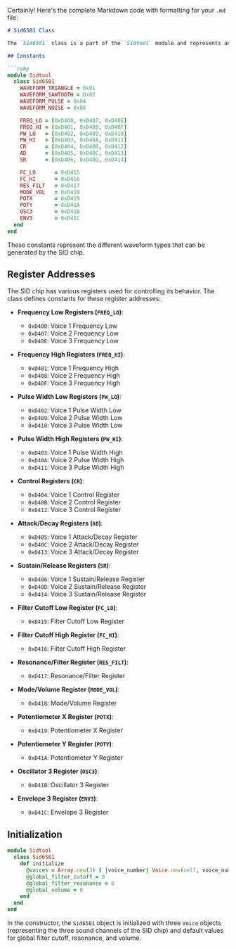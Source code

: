 Certainly! Here's the complete Markdown code with formatting for your `.md` file:

```markdown
# Sid6581 Class

The `Sid6581` class is a part of the `Sidtool` module and represents an emulator for the MOS Technology 6581 SID (Sound Interface Device) chip. This class emulates the functionality of the SID chip, which was used in the Commodore 64 and other vintage computers for generating sound and music.

## Constants

```ruby
module Sidtool
  class Sid6581
    WAVEFORM_TRIANGLE = 0x01
    WAVEFORM_SAWTOOTH = 0x02
    WAVEFORM_PULSE = 0x04
    WAVEFORM_NOISE = 0x08

    FREQ_LO = [0xD400, 0xD407, 0xD40E]
    FREQ_HI = [0xD401, 0xD408, 0xD40F]
    PW_LO   = [0xD402, 0xD409, 0xD410]
    PW_HI   = [0xD403, 0xD40A, 0xD411]
    CR      = [0xD404, 0xD40B, 0xD412]
    AD      = [0xD405, 0xD40C, 0xD413]
    SR      = [0xD406, 0xD40D, 0xD414]

    FC_LO      = 0xD415
    FC_HI      = 0xD416
    RES_FILT   = 0xD417
    MODE_VOL   = 0xD418
    POTX       = 0xD419
    POTY       = 0xD41A
    OSC3       = 0xD41B
    ENV3       = 0xD41C
  end
end
```

These constants represent the different waveform types that can be generated by the SID chip.

## Register Addresses

The SID chip has various registers used for controlling its behavior. The class defines constants for these register addresses:

- **Frequency Low Registers (`FREQ_LO`)**:
  - `0xD400`: Voice 1 Frequency Low
  - `0xD407`: Voice 2 Frequency Low
  - `0xD40E`: Voice 3 Frequency Low

- **Frequency High Registers (`FREQ_HI`)**:
  - `0xD401`: Voice 1 Frequency High
  - `0xD408`: Voice 2 Frequency High
  - `0xD40F`: Voice 3 Frequency High

- **Pulse Width Low Registers (`PW_LO`)**:
  - `0xD402`: Voice 1 Pulse Width Low
  - `0xD409`: Voice 2 Pulse Width Low
  - `0xD410`: Voice 3 Pulse Width Low

- **Pulse Width High Registers (`PW_HI`)**:
  - `0xD403`: Voice 1 Pulse Width High
  - `0xD40A`: Voice 2 Pulse Width High
  - `0xD411`: Voice 3 Pulse Width High

- **Control Registers (`CR`)**:
  - `0xD404`: Voice 1 Control Register
  - `0xD40B`: Voice 2 Control Register
  - `0xD412`: Voice 3 Control Register

- **Attack/Decay Registers (`AD`)**:
  - `0xD405`: Voice 1 Attack/Decay Register
  - `0xD40C`: Voice 2 Attack/Decay Register
  - `0xD413`: Voice 3 Attack/Decay Register

- **Sustain/Release Registers (`SR`)**:
  - `0xD406`: Voice 1 Sustain/Release Register
  - `0xD40D`: Voice 2 Sustain/Release Register
  - `0xD414`: Voice 3 Sustain/Release Register

- **Filter Cutoff Low Register (`FC_LO`)**:
  - `0xD415`: Filter Cutoff Low Register

- **Filter Cutoff High Register (`FC_HI`)**:
  - `0xD416`: Filter Cutoff High Register

- **Resonance/Filter Register (`RES_FILT`)**:
  - `0xD417`: Resonance/Filter Register

- **Mode/Volume Register (`MODE_VOL`)**:
  - `0xD418`: Mode/Volume Register

- **Potentiometer X Register (`POTX`)**:
  - `0xD419`: Potentiometer X Register

- **Potentiometer Y Register (`POTY`)**:
  - `0xD41A`: Potentiometer Y Register

- **Oscillator 3 Register (`OSC3`)**:
  - `0xD41B`: Oscillator 3 Register

- **Envelope 3 Register (`ENV3`)**:
  - `0xD41C`: Envelope 3 Register

## Initialization

```ruby
module Sidtool
  class Sid6581
    def initialize
      @voices = Array.new(3) { |voice_number| Voice.new(self, voice_number) }
      @global_filter_cutoff = 0
      @global_filter_resonance = 0
      @global_volume = 0
    end
  end
end
```

In the constructor, the `Sid6581` object is initialized with three `Voice` objects (representing the three sound channels of the SID chip) and default values for global filter cutoff, resonance, and volume.
